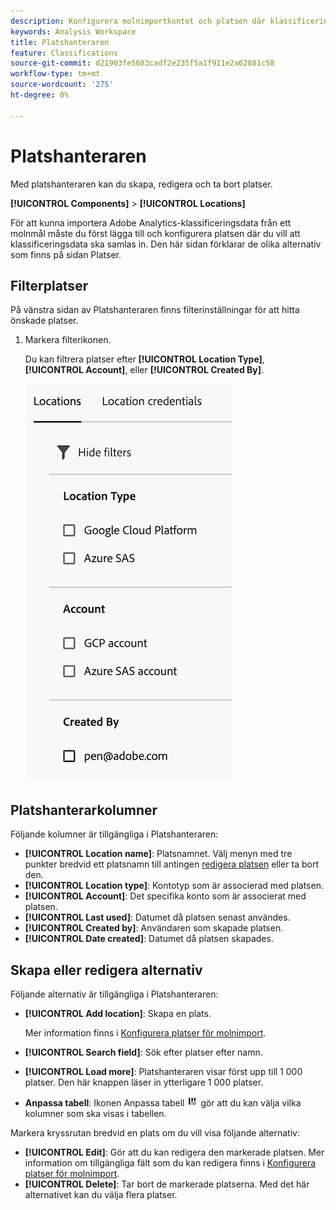 ```yaml
---
description: Konfigurera molnimportkontot och platsen där klassificeringsdata kan överföras
keywords: Analysis Workspace
title: Platshanteraren
feature: Classifications
source-git-commit: d21903fe5683cadf2e235f5a1f911e2a62881c58
workflow-type: tm+mt
source-wordcount: '275'
ht-degree: 0%

---
```


# Platshanteraren

Med platshanteraren kan du skapa, redigera och ta bort platser.

**[!UICONTROL Components]** > **[!UICONTROL Locations]**

För att kunna importera Adobe Analytics-klassificeringsdata från ett molnmål måste du först lägga till och konfigurera platsen där du vill att klassificeringsdata ska samlas in. Den här sidan förklarar de olika alternativ som finns på sidan Platser.

## Filterplatser

På vänstra sidan av Platshanteraren finns filterinställningar för att hitta önskade platser.

1. Markera filterikonen.

   Du kan filtrera platser efter **[!UICONTROL Location Type]**, **[!UICONTROL Account]**, eller **[!UICONTROL Created By]**.

   ![Platsfilter](assets/locations-filters.png)

## Platshanterarkolumner

Följande kolumner är tillgängliga i Platshanteraren:

* **[!UICONTROL Location name]**: Platsnamnet. Välj menyn med tre punkter bredvid ett platsnamn till antingen [redigera platsen](/help/components/locations/configure-import-locations.md) eller ta bort den.
* **[!UICONTROL Location type]**: Kontotyp som är associerad med platsen.
* **[!UICONTROL Account]**: Det specifika konto som är associerat med platsen.
* **[!UICONTROL Last used]**: Datumet då platsen senast användes.
* **[!UICONTROL Created by]**: Användaren som skapade platsen.
* **[!UICONTROL Date created]**: Datumet då platsen skapades.

## Skapa eller redigera alternativ

Följande alternativ är tillgängliga i Platshanteraren:

* **[!UICONTROL Add location]**: Skapa en plats.

  Mer information finns i [Konfigurera platser för molnimport](/help/components/locations/configure-import-locations.md).
* **[!UICONTROL Search field]**: Sök efter platser efter namn.
* **[!UICONTROL Load more]**: Platshanteraren visar först upp till 1 000 platser. Den här knappen läser in ytterligare 1 000 platser.
* **Anpassa tabell**: Ikonen Anpassa tabell ![Anpassa tabellikon](assets/customize-table-icon.png) gör att du kan välja vilka kolumner som ska visas i tabellen.

Markera kryssrutan bredvid en plats om du vill visa följande alternativ:

* **[!UICONTROL Edit]**: Gör att du kan redigera den markerade platsen. Mer information om tillgängliga fält som du kan redigera finns i [Konfigurera platser för molnimport](/help/components/locations/configure-import-accounts.md).
* **[!UICONTROL Delete]**: Tar bort de markerade platserna. Med det här alternativet kan du välja flera platser.